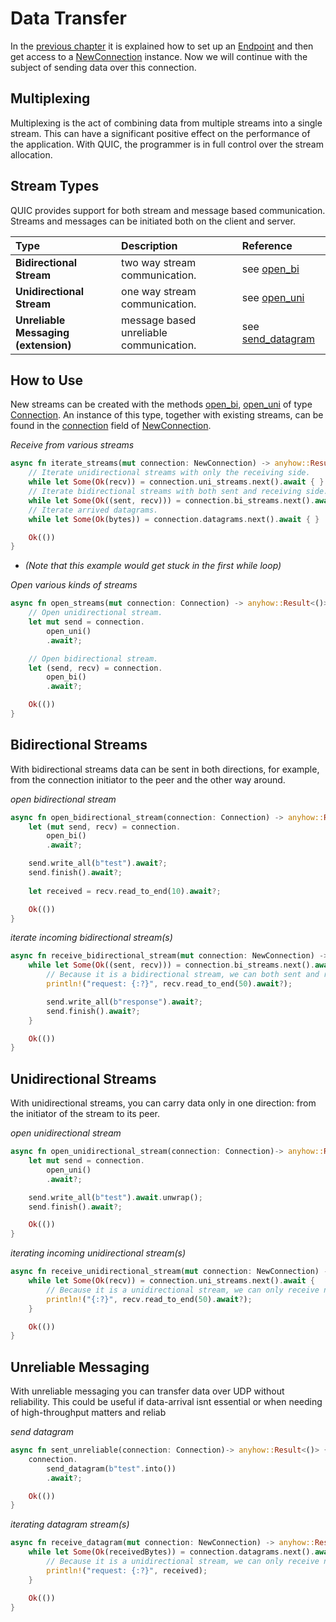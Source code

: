 # Data Transfer

In the [previous chapter](set-up-connection.md) it is explained how to set up an [Endpoint][Endpoint]
and then get access to a [NewConnection][NewConnection] instance.
Now we will continue with the subject of sending data over this connection.

## Multiplexing

Multiplexing is the act of combining data from multiple streams into a single stream. 
This can have a significant positive effect on the performance of the application. 
With QUIC, the programmer is in full control over the stream allocation.  
  
## Stream Types

QUIC provides support for both stream and message based communication.
Streams and messages can be initiated both on the client and server.

| Type | Description | Reference |
| :----- | :----- | :----- |
| **Bidirectional Stream** | two way stream communication. | see [open_bi][open_bi] |
| **Unidirectional Stream** | one way stream communication. | see [open_uni][open_uni] |
| **Unreliable Messaging (extension)** | message based unreliable communication. | see [send_datagram][send_datagram] |

## How to Use

New streams can be created with the methods [open_bi][open_bi], [open_uni][open_uni] of type [Connection][Connection].
An instance of this type, together with existing streams, can be found in the [connection][connection] field of [NewConnection].

*Receive from various streams*

```rust
async fn iterate_streams(mut connection: NewConnection) -> anyhow::Result<()> {
    // Iterate unidirectional streams with only the receiving side.
    while let Some(Ok(recv)) = connection.uni_streams.next().await { }
    // Iterate bidirectional streams with both sent and receiving side.
    while let Some(Ok((sent, recv))) = connection.bi_streams.next().await { }
    // Iterate arrived datagrams.
    while let Some(Ok(bytes)) = connection.datagrams.next().await { }

    Ok(())
}
```
* *(Note that this example would get stuck in the first while loop)* 

*Open various kinds of streams*

```rust
async fn open_streams(mut connection: Connection) -> anyhow::Result<()> {
    // Open unidirectional stream.
    let mut send = connection.
        open_uni()
        .await?;

    // Open bidirectional stream.
    let (send, recv) = connection.
        open_bi()
        .await?;

    Ok(())
}
```

## Bidirectional Streams

With bidirectional streams data can be sent in both directions, for example, from the connection initiator to the peer and the other way around.
 
*open bidirectional stream*

```rust
async fn open_bidirectional_stream(connection: Connection) -> anyhow::Result<()> {
    let (mut send, recv) = connection.
        open_bi()
        .await?;

    send.write_all(b"test").await?;
    send.finish().await?;
    
    let received = recv.read_to_end(10).await?;

    Ok(())
}
```

*iterate incoming bidirectional stream(s)*

```rust
async fn receive_bidirectional_stream(mut connection: NewConnection) -> anyhow::Result<()> {
    while let Some(Ok((sent, recv))) = connection.bi_streams.next().await {
        // Because it is a bidirectional stream, we can both sent and recieve.
        println!("request: {:?}", recv.read_to_end(50).await?);

        send.write_all(b"response").await?;
        send.finish().await?;
    }

    Ok(())
}
```

## Unidirectional Streams 

With unidirectional streams, you can carry data only in one direction: from the initiator of the stream to its peer.
    
*open unidirectional stream*

```rust
async fn open_unidirectional_stream(connection: Connection)-> anyhow::Result<()> {
    let mut send = connection.
        open_uni()
        .await?;

    send.write_all(b"test").await.unwrap();
    send.finish().await?;

    Ok(())
}
```

*iterating incoming unidirectional stream(s)*

```rust
async fn receive_unidirectional_stream(mut connection: NewConnection) -> anyhow::Result<()> {
    while let Some(Ok(recv)) = connection.uni_streams.next().await {
        // Because it is a unidirectional stream, we can only receive not sent back.
        println!("{:?}", recv.read_to_end(50).await?);
    }

    Ok(())
}
```

## Unreliable Messaging

With unreliable messaging you can transfer data over UDP without reliability. 
This could be useful if data-arrival isnt essential or when needing of high-throughput matters and reliab

*send datagram*

```rust
async fn sent_unreliable(connection: Connection)-> anyhow::Result<()> {
    connection.
        send_datagram(b"test".into())
        .await?;

    Ok(())
}
```

*iterating datagram stream(s)*

```rust
async fn receive_datagram(mut connection: NewConnection) -> anyhow::Result<()> {
    while let Some(Ok(receivedBytes)) = connection.datagrams.next().await {
        // Because it is a unidirectional stream, we can only receive not sent back.
        println!("request: {:?}", received);
    }

    Ok(())
}
```

[Endpoint]: https://docs.rs/quinn/latest/quinn/generic/struct.Endpoint.html
[NewConnection]: https://docs.rs/quinn/latest/quinn/generic/struct.NewConnection.html
[open_bi]: https://docs.rs/quinn/latest/quinn/generic/struct.Connection.html#method.open_bi
[open_uni]: https://docs.rs/quinn/latest/quinn/generic/struct.Connection.html#method.open_uni
[send_datagram]: https://docs.rs/quinn/latest/quinn/generic/struct.Connection.html#method.send_datagram
[connection]: https://docs.rs/quinn/latest/quinn/generic/struct.NewConnection.html#structfield.connection